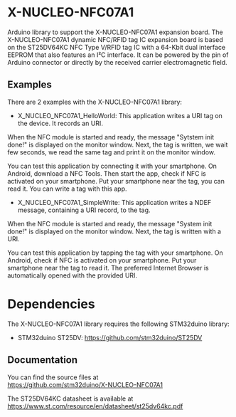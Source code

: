 # X-NUCLEO-NFC07A1

Arduino library to support the X-NUCLEO-NFC07A1 expansion board. The X-NUCLEO-NFC07A1 dynamic NFC/RFID tag IC expansion board is based on 
the ST25DV64KC NFC Type V/RFID tag IC with a 64-Kbit dual interface EEPROM that also features an I²C interface. It can be powered by the pin 
of Arduino connector or directly by the received carrier electromagnetic field.

## Examples

There are 2 examples with the X-NUCLEO-NFC07A1 library:
* X_NUCLEO_NFC07A1_HelloWorld: This application writes a URI tag on the device. It records an URI.

When the NFC module is started and ready, the message "Sytstem init done!" is displayed on the monitor window.
Next, the tag is written, we wait few seconds, we read the same tag and print it on the monitor window.

You can test this application by connecting it with your smartphone.
On Android, download a NFC Tools. Then start the app, check if NFC is activated
on your smartphone. Put your smartphone near the tag, you can read it. You can
write a tag with this app.

* X_NUCLEO_NFC07A1_SimpleWrite: This application writes a NDEF message, containing a URI record, to the tag.

When the NFC module is started and ready, the message "System init done!" is displayed on the monitor window.
Next, the tag is written with a URI.

You can test this application by tapping the tag with your smartphone.
On Android, check if NFC is activated on your smartphone.
Put your smartphone near the tag to read it.
The preferred Internet Browser is automatically opened with the provided URI.

# Dependencies

The X-NUCLEO-NFC07A1 library requires the following STM32duino library:

* STM32duino ST25DV: https://github.com/stm32duino/ST25DV

## Documentation

You can find the source files at  
https://github.com/stm32duino/X-NUCLEO-NFC07A1

The ST25DV64KC datasheet is available at  
https://www.st.com/resource/en/datasheet/st25dv64kc.pdf
